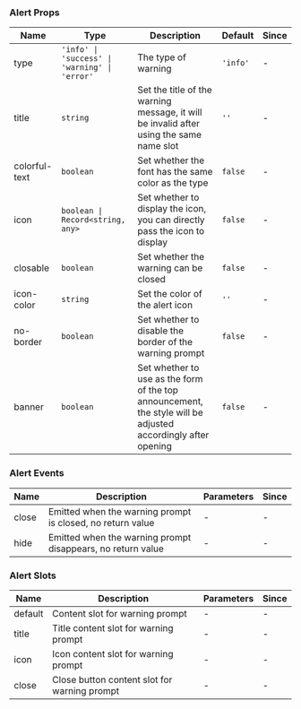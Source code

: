 ### Alert Props

| Name          | Type                                          | Description                                                                                                  | Default  | Since |
| ------------- | --------------------------------------------- | ------------------------------------------------------------------------------------------------------------ | -------- | ----- |
| type          | `'info' \| 'success' \| 'warning' \| 'error'` | The type of warning                                                                                          | `'info'` | -     |
| title         | `string`                                      | Set the title of the warning message, it will be invalid after using the same name slot                      | `''`     | -     |
| colorful-text | `boolean`                                     | Set whether the font has the same color as the type                                                          | `false`  | -     |
| icon          | `boolean \| Record<string, any>`              | Set whether to display the icon, you can directly pass the icon to display                                   | `false`  | -     |
| closable      | `boolean`                                     | Set whether the warning can be closed                                                                        | `false`  | -     |
| icon-color    | `string`                                      | Set the color of the alert icon                                                                              | `''`     | -     |
| no-border     | `boolean`                                     | Set whether to disable the border of the warning prompt                                                      | `false`  | -     |
| banner        | `boolean`                                     | Set whether to use as the form of the top announcement, the style will be adjusted accordingly after opening | `false`  | -     |

### Alert Events

| Name  | Description                                                 | Parameters | Since |
| ----- | ----------------------------------------------------------- | ---------- | ----- |
| close | Emitted when the warning prompt is closed, no return value  | -          | -     |
| hide  | Emitted when the warning prompt disappears, no return value | -          | -     |

### Alert Slots

| Name    | Description                                  | Parameters | Since |
| ------- | -------------------------------------------- | ---------- | ----- |
| default | Content slot for warning prompt              | -          | -     |
| title   | Title content slot for warning prompt        | -          | -     |
| icon    | Icon content slot for warning prompt         | -          | -     |
| close   | Close button content slot for warning prompt | -          | -     |

